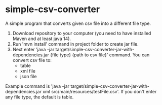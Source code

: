 # simple-csv-converter
A simple program that converts given csv file into a different file type.

1. Download repository to your computer (you need to have installed Maven and at least java 14).
2. Run 'mvn install' command in project folder to create jar file.
3. Next enter 'java -jar target/simple-csv-converter-jar-with-dependencies.jar {file type} {path to csv file}' command.
    You can convert csv file to:
    - table
    - xml file
    - json file
    
  Example command is 'java -jar target/simple-csv-converter-jar-with-dependencies.jar xml src/main/resources/testFile.csv'.
  If you don't enter any file type, the default is table.
